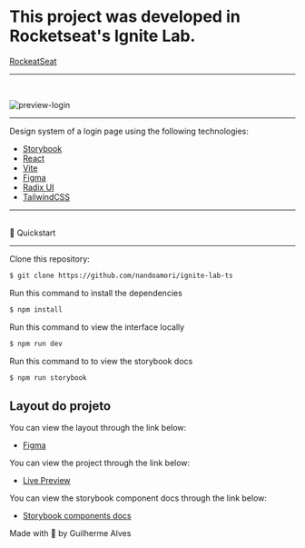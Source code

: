 
# This project was developed in Rocketseat's Ignite Lab. 
[RockeatSeat](https://www.rocketseat.com.br/)


<hr>

<br>


![preview-login](https://user-images.githubusercontent.com/97182713/195702839-700e0d35-a8f1-4689-a575-4c877a14fd2c.png)

<hr>
Design system of a login page using the following technologies:



* [Storybook](https://storybook.js.org/)
* [React](https://reactjs.org/)
* [Vite](https://vitejs.dev/)
* [Figma](https://www.figma.com/)
* [Radix UI](https://www.radix-ui.com/)
* [TailwindCSS](https://tailwindcss.com/)

<hr>

<br>
🚀  Quickstart
<hr>

Clone this repository:


```sh
$ git clone https://github.com/nandoamori/ignite-lab-ts
```


Run this command to install the dependencies

```sh
$ npm install
```
Run this command to view the interface locally

```sh
$ npm run dev
```
Run this command to to view the storybook docs

```sh
$ npm run storybook
```


## Layout do projeto
You can view the layout through the link below:
* [Figma](https://www.figma.com/file/miLxMYyGBufOy9u6XWHDow/Ignite-Lab?node-id=1%3A2)

You can view the project through the link below:

* [Live Preview](ignite-lab-ts-8x5t-rcwq5rdsj-nandoamori.vercel.app)

You can view the storybook component docs through the link below:

* [Storybook components docs](https://nandoamori.github.io/ignite-lab-ts/)


Made with 💜 by Guilherme Alves
